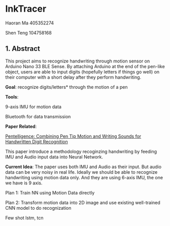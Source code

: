 # InkTracer

Haoran Ma 405352274

Shen Teng 104758168

## 1. Abstract

This project aims to recognize handwriting through motion sensor on Arduino Nano 33 BLE Sense. By attaching Arduino at the end of the pen-like object, users are able to input digits (hopefully letters if things go well) on their computer with a short delay after they perform handwriting.



**Goal**: recognize digits/letters* through the motion of a pen 

**Tools**:

9-axis IMU for motion data

Bluetooth for data transmission





**Paper Related**: 

[Pentelligence: Combining Pen Tip Motion and Writing Sounds for Handwritten Digit Recognition](https://dl.acm.org/doi/10.1145/3173574.3173705) 

This paper introduce a methodology recoginzing handwriting by feeding IMU and Audio input data into Neural Network.



**Current Idea**: The paper uses both IMU and Audio as their input. But audio data can be very noisy in real life. Ideally we should be able to recognize handwriting using motion data only. And they are using 6-axis IMU, the one we have is 9 axis.

Plan 1: Train NN using Motion Data directly

Plan 2: Transform motion data into 2D image and use existing well-trained CNN model to do recognization


Few shot
lstm, tcn



